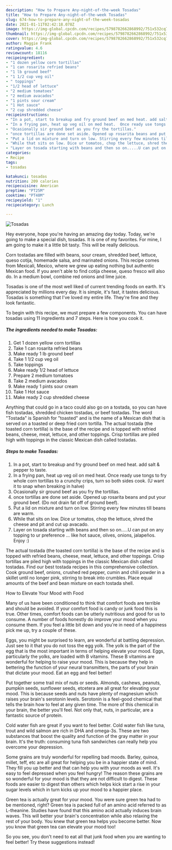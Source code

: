 ```yaml
---
description: "How to Prepare Any-night-of-the-week Tosadas"
title: "How to Prepare Any-night-of-the-week Tosadas"
slug: 674-how-to-prepare-any-night-of-the-week-tosadas
date: 2021-01-11T02:42:18.078Z
image: https://img-global.cpcdn.com/recipes/5798782662868992/751x532cq70/tosadas-recipe-main-photo.jpg
thumbnail: https://img-global.cpcdn.com/recipes/5798782662868992/751x532cq70/tosadas-recipe-main-photo.jpg
cover: https://img-global.cpcdn.com/recipes/5798782662868992/751x532cq70/tosadas-recipe-main-photo.jpg
author: Maggie Frank
ratingvalue: 4.6
reviewcount: 18116
recipeingredient:
- "1 dozen yellow corn tortillas"
- "1 can rosarita refried beans"
- "1 lb ground beef"
- "1 1/2 cup veg oil"
- " toppings"
- "1/2 head of lettuce"
- "2 medium tomatoes"
- "2 medium avacados"
- "1 pints sour cream"
- "1 Hot sauce"
- "2 cup shredded cheese"
recipeinstructions:
- "In a pot, start to breakup and fry ground beef on med heat. add salt &amp; pepper to taste."
- "In a frying pan, heat up veg oil on med heat.  Once ready use tongs to fry whole corn tortillas to a crunchy crips,  turn so both sides cook. (U want it to snap when breaking in halve)"
- "Ocasionally sir ground beef as you fry the tortillas."
- "once tortillas are done set aside. Opened up rosarita beans and put your ground beef. (Do not drain fat off of ground beef)."
- "Put a lid on mixture and turn on low. Stirring every few minutes till beans are warm."
- "While that sits on low. Dice ur tomatos, chop the lettuce, shred the cheese and pit and cut up avacado."
- "Layer on tosada starting with beans and then so on.....U can put on any topping to ur preference ... like hot sauce, olives, onions, jalapeños. Enjoy :)"
categories:
- Recipe
tags:
- tosadas

katakunci: tosadas 
nutrition: 209 calories
recipecuisine: American
preptime: "PT25M"
cooktime: "PT40M"
recipeyield: "1"
recipecategory: Lunch

---
```



![Tosadas](https://img-global.cpcdn.com/recipes/5798782662868992/751x532cq70/tosadas-recipe-main-photo.jpg)

Hey everyone, hope you're having an amazing day today. Today, we're going to make a special dish, tosadas. It is one of my favorites. For mine, I am going to make it a little bit tasty. This will be really delicious.

Corn tostadas are filled with beans, sour cream, shredded beef, lettuce, queso cotija, homemade salsa, and marinated onions. This recipe comes from Mexicali, Mexico, where we grew up eating nothing but authentic Mexican food. If you aren&#39;t able to find cotija cheese, queso fresco will also do. In a medium bowl, combine red onions and lime juice.

Tosadas is one of the most well liked of current trending foods on earth. It's appreciated by millions every day. It is simple, it's fast, it tastes delicious. Tosadas is something that I've loved my entire life. They're fine and they look fantastic.


To begin with this recipe, we must prepare a few components. You can have tosadas using 11 ingredients and 7 steps. Here is how you cook it.

<!--inarticleads1-->

##### The ingredients needed to make Tosadas:

1. Get 1 dozen yellow corn tortillas
1. Take 1 can rosarita refried beans
1. Make ready 1 lb ground beef
1. Take 1 1/2 cup veg oil
1. Take  toppings
1. Make ready 1/2 head of lettuce
1. Prepare 2 medium tomatoes
1. Take 2 medium avacados
1. Make ready 1 pints sour cream
1. Take 1 Hot sauce
1. Make ready 2 cup shredded cheese


Anything that could go in a taco could also go on a tostada, so you can have fish tostadas, shredded chicken tostadas, or beef tostadas. The word &#34;Tostada&#34; is Spanish for &#34;toasted&#34; and is the name of a Mexican dish that is served on a toasted or deep fried corn tortilla. The actual tostada (the toasted corn tortilla) is the base of the recipe and is topped with refried beans, cheese, meat, lettuce, and other toppings. Crisp tortillas are piled high with toppings in the classic Mexican dish called tostadas. 

<!--inarticleads2-->

##### Steps to make Tosadas:

1. In a pot, start to breakup and fry ground beef on med heat. add salt &amp; pepper to taste.
1. In a frying pan, heat up veg oil on med heat.  Once ready use tongs to fry whole corn tortillas to a crunchy crips,  turn so both sides cook. (U want it to snap when breaking in halve)
1. Ocasionally sir ground beef as you fry the tortillas.
1. once tortillas are done set aside. Opened up rosarita beans and put your ground beef. (Do not drain fat off of ground beef).
1. Put a lid on mixture and turn on low. Stirring every few minutes till beans are warm.
1. While that sits on low. Dice ur tomatos, chop the lettuce, shred the cheese and pit and cut up avacado.
1. Layer on tosada starting with beans and then so on.....U can put on any topping to ur preference ... like hot sauce, olives, onions, jalapeños. Enjoy :)


The actual tostada (the toasted corn tortilla) is the base of the recipe and is topped with refried beans, cheese, meat, lettuce, and other toppings. Crisp tortillas are piled high with toppings in the classic Mexican dish called tostadas. Find our best tostada recipes in this comprehensive collection. Cook ground beef, onions, crushed red pepper, cumin and chili powder in a skillet until no longer pink, stirring to break into crumbles. Place equal amounts of the beef and bean mixture on each tostada shell. 

How to Elevate Your Mood with Food


Many of us have been conditioned to think that comfort foods are terrible and should be avoided. If your comfort food is candy or junk food this is true. Other times, comfort foods can be utterly nutritious and good for us to consume. A number of foods honestly do improve your mood when you consume them. If you feel a little bit down and you're in need of a happiness pick me up, try a couple of these.

Eggs, you might be surprised to learn, are wonderful at battling depression. Just see to it that you do not toss the egg yolk. The yolk is the part of the egg that is the most important in terms of helping elevate your mood. Eggs, particularly the yolks, are loaded with B vitamins. These B vitamins are wonderful for helping to raise your mood. This is because they help in bettering the function of your neural transmitters, the parts of your brain that dictate your mood. Eat an egg and feel better!

Put together some trail mix of nuts or seeds. Almonds, cashews, peanuts, pumpkin seeds, sunflower seeds, etcetera are all great for elevating your mood. This is because seeds and nuts have plenty of magnesium which raises your brain's serotonin levels. Serotonin is a feel-good chemical that tells the brain how to feel at any given time. The more of this chemical in your brain, the better you'll feel. Not only that, nuts, in particular, are a fantastic source of protein.

Cold water fish are great if you want to feel better. Cold water fish like tuna, trout and wild salmon are rich in DHA and omega-3s. These are two substances that boost the quality and function of the gray matter in your brain. It's the truth: consuming tuna fish sandwiches can really help you overcome your depression. 

Some grains are truly wonderful for repelling bad moods. Barley, quinoa, millet, teff, etc are all great for helping you be in a happier state of mind. They fill you up better and that can help you with your moods as well. It's easy to feel depressed when you feel hungry! The reason these grains are so wonderful for your mood is that they are not difficult to digest. These foods are easier to digest than others which helps kick start a rise in your sugar levels which in turn kicks up your mood to a happier place.

Green tea is actually great for your mood. You were sure green tea had to be mentioned, right? Green tea is packed full of an amino acid referred to as L-theanine. Studies have found that this amino acid actually induces brain waves. This will better your brain's concentration while also relaxing the rest of your body. You knew that green tea helps you become better. Now you know that green tea can elevate your mood too!

So you see, you don't need to eat all that junk food when you are wanting to feel better! Try  these suggestions  instead!

